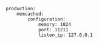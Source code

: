 <!-- usedin: [ _includes/_inlines/Deployment/common/building-a-manifest-file/building-a-manifest-file_memcached-v1.md] -->

```
production:
    memcached:
        configuration:
            memory: 1024
            port: 11211
            listen_ip: 127.0.0.1
```
